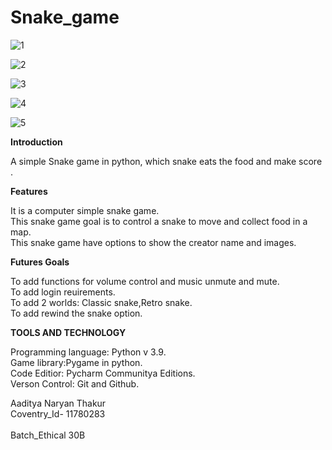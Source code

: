 # Snake_game
![1](https://user-images.githubusercontent.com/91419649/134869971-280122c4-9f70-4065-800d-89dcda21327b.jpg)

![2](https://user-images.githubusercontent.com/91419649/134870453-794a4566-2e03-40c9-9e10-da32b7fce504.jpg)

![3](https://user-images.githubusercontent.com/91419649/134877607-c43d41bb-c68f-463b-9325-579b335a6a06.jpg)

![4](https://user-images.githubusercontent.com/91419649/134877643-c73f2e0a-52bb-44a9-a2b6-c6bf05eb3594.jpg)

![5](https://user-images.githubusercontent.com/91419649/134877665-52e0eea0-88b6-4a87-8a11-2f8ed97857bb.jpg)

**Introduction**

A simple Snake game in python, which snake eats the food and make score .
<p/>

**Features**
<p>

It is a computer simple snake game.<br>
This snake game goal is to control a snake to move and collect food in a map.<br>
This snake game have options to show the creator name and images.<br>
 <p>

**Futures Goals**
  
To add functions for volume control and music unmute and mute.<br>
To add login reuirements.<br>
To add 2 worlds: Classic snake,Retro snake.<br>
To add  rewind the snake option.<br>

**TOOLS AND TECHNOLOGY**
  <p>
   
  Programming language: Python v 3.9.<br>
  Game library:Pygame in python.<br>
  Code Editior: Pycharm Communitya Editions.<br>
  Verson Control: Git and Github.<br>
   
   <p>
  

Aaditya Naryan Thakur<br>
Coventry_Id- 11780283<br>   
Batch_Ethical 30B<br>

